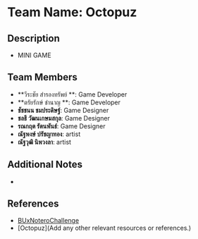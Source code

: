# **Team Name**: Octopuz

## **Description**
- MINI GAME

## **Team Members**
- **วีระชัย สำรองทรัพย์ **: Game Developer
- **ตรัยรักษ์ ชำนาญ **: Game Developer
- **ชัชชนน ชมประดิษฐ์**: Game Designer
- **ชลธี วัฒนเกษมสกุล**: Game Designer
- **รณกฤต รัตนพันธ์**: Game Designer
- **ณัฐพงษ์ ปรัชญาทอง**: artist
- **ณัฐวุฒิ นิพวงลา**: artist


## **Additional Notes**
- 

## **References**
- [BUxNoteroChallenge](https://github.com/notero-edtech/BUxNoteroChallenge)
- [Octopuz](Add any other relevant resources or references.)
